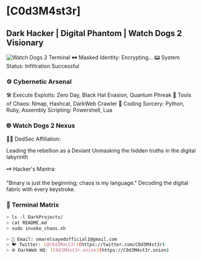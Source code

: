 # \[C0d3M4st3r\]
## Dark Hacker | Digital Phantom | Watch Dogs 2 Visionary
![Watch Dogs 2 Terminal]([link-to-watchdogs2-terminal-image.gif](https://www.google.com/url?sa=i&url=https%3A%2F%2Fwww.behance.net%2Fgallery%2F47393655%2FWatch_Dogs-2-DEDSEC-Video%2Fmodules%2F284588869&psig=AOvVaw1GNmWg56BJhXsI-RkPTwwX&ust=1702751078548000&source=images&cd=vfe&opi=89978449&ved=0CBEQjRxqFwoTCLC2x5yIkoMDFQAAAAAdAAAAABAQ)https://www.google.com/url?sa=i&url=https%3A%2F%2Fwww.behance.net%2Fgallery%2F47393655%2FWatch_Dogs-2-DEDSEC-Video%2Fmodules%2F284588869&psig=AOvVaw1GNmWg56BJhXsI-RkPTwwX&ust=1702751078548000&source=images&cd=vfe&opi=89978449&ved=0CBEQjRxqFwoTCLC2x5yIkoMDFQAAAAAdAAAAABAQ)
🕶️ Masked Identity: Encrypting...
📟 System Status: Infiltration Successful
### ⚙️ Cybernetic Arsenal
🛠️ Execute Exploits:
Zero Day, Black Hat Evasion, Quantum Phreak
🧲 Tools of Chaos:
Nmap, Hashcat, DarkWeb Crawler
💽 Coding Sorcery:
Python, Ruby, Assembly
Scripting: Powershell, Lua
### 🌐 Watch Dogs 2 Nexus
🕵️‍♂️ DedSec Affiliation:

Leading the rebellion as a Deviant
Unmasking the hidden truths in the digital labyrinth

🗝️ Hacker's Mantra:

"Binary is just the beginning; chaos is my language."
Decoding the digital fabric with every keystroke.

### 🚀 Terminal Matrix
```bash
> ls -l DarkProjects/
> cat README.md
> sudo invoke_chaos.sh

> 📧 Email: omarelsayedofficial1@gmail.com
> 🐦 Twitter: [@C0d3M4st3r](https://twitter.com/C0d3M4st3r)
> 🌐 DarkWeb HQ: [C0d3M4st3r.onion](https://C0d3M4st3r.onion)
